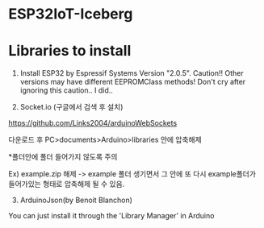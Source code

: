 # ESP32IoT-Iceberg
# Libraries to install

1. Install ESP32 by Espressif Systems Version "2.0.5". 
Caution!! Other versions may have different EEPROMClass methods!
Don't cry after ignoring this caution.. I did..



2. Socket.io (구글에서 검색 후 설치)

https://github.com/Links2004/arduinoWebSockets

다운로드 후 PC>documents>Arduino>libraries 안에 압축해제

*폴더안에 폴더 들어가지 않도록 주의

Ex) example.zip 해제 -> example 폴더 생기면서 그 안에 또 다시 example폴더가 들어가있는 형태로 압축해제 될 수 있음.


3. ArduinoJson(by Benoit Blanchon)

You can just install it through the 'Library Manager' in Arduino